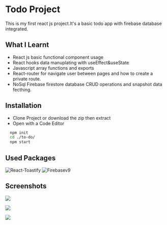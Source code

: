 # Todo Project

This is my first react js project.It's a basic todo app with firebase database integrated.
## What I Learnt
- React js basic functional component usage
- React hooks data manuplating with useEffect&useState 
- Javascript array functions and exports
- React-router for navigate user between pages and how to create a private route.
- NoSql Firebase firestore database CRUD operations and snapshot data fecthing.

## Installation

- Clone Project or download the zip then extract
- Open with a Code Editor

```bash
  npm init
  cd ./to-do/
  npm start
```
## Used Packages
![React-Toastify](https://www.npmjs.com/package/react-toastify)
![Firebasev9](https://firebase.google.com/docs/web/setup)



## Screenshots


![](https://imgkub.com/images/2022/07/07/image.png)


![](https://imgkub.com/images/2022/07/07/image3858d0f33542121d.png)


![](https://imgkub.com/images/2022/07/07/imagecb54d0eb246677b8.png)
